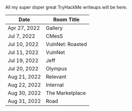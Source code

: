 All my super doper great TryHackMe writeups will be here.

Date		| Room Title
------------|------------------------
Apr 27, 2022| Gallery
Jul 7, 2022	| CMesS
Jul 10, 2022| VulnNet: Roasted
Jul 11, 2022| VulnNet
Jul 19, 2022| Jeff
Jul 20, 2022| Olympus
Aug 21, 2022| Relevant
Aug 22, 2022| Internal
Aug 30, 2022| The Marketplace
Aug 31, 2022| Road